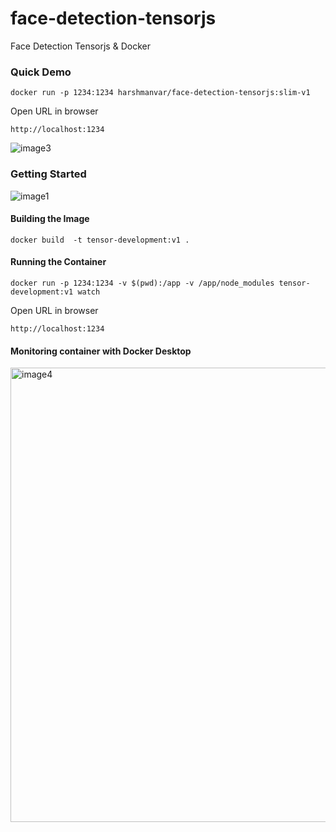 # face-detection-tensorjs
Face Detection Tensorjs &amp; Docker 

### Quick Demo
```
docker run -p 1234:1234 harshmanvar/face-detection-tensorjs:slim-v1
```
Open URL in browser

`http://localhost:1234`

![image3](https://github.com/harsh4870/face-detection-tensorjs/assets/15871000/9132660a-a6b8-4c02-8bd8-9b8240dd2b23)

### Getting Started

![image1](https://github.com/harsh4870/face-detection-tensorjs/assets/15871000/33f9f879-04f2-45ea-8499-c1d91dcff956)

#### Building the Image

```
docker build  -t tensor-development:v1 .
```

#### Running  the Container

```
docker run -p 1234:1234 -v $(pwd):/app -v /app/node_modules tensor-development:v1 watch
```

Open URL in browser

`http://localhost:1234`

#### Monitoring container with Docker Desktop

<img width="727" alt="image4" src="https://github.com/harsh4870/face-detection-tensorjs/assets/15871000/c86003c5-435c-41ea-86b9-35b53b69bf94">
